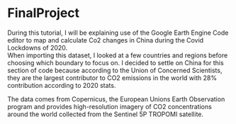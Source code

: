 # FinalProject
During this tutorial, I will be explaining use of the Google Earth Engine Code editor to map and calculate Co2 changes in China during the Covid Lockdowns of 2020.  
When importing this dataset, I looked at a few countries and regions before choosing which boundary to focus on. I decided to settle on China for this section 
of code because according to the Union of Concerned Scientists, they are the largest contributor to CO2 emissions in the world with 28% contribution according to 2020 stats. 

The data comes from Copernicus, the European Unions Earth Observation program and provides high-resolution imagery of CO2 concentrations around the 
world collected from the Sentinel 5P TROPOMI satellite. 
